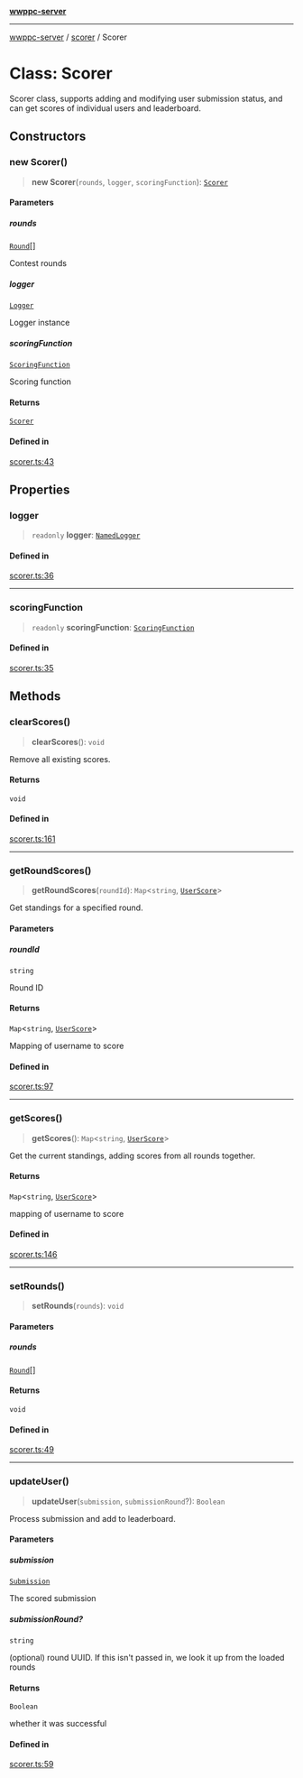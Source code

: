 [**wwppc-server**](../../README.md)

***

[wwppc-server](../../modules.md) / [scorer](../README.md) / Scorer

# Class: Scorer

Scorer class, supports adding and modifying user submission status, and can get scores of individual users and leaderboard.

## Constructors

### new Scorer()

> **new Scorer**(`rounds`, `logger`, `scoringFunction`): [`Scorer`](Scorer.md)

#### Parameters

##### rounds

[`Round`](../../database/type-aliases/Round.md)[]

Contest rounds

##### logger

[`Logger`](../../log/classes/Logger.md)

Logger instance

##### scoringFunction

[`ScoringFunction`](../type-aliases/ScoringFunction.md)

Scoring function

#### Returns

[`Scorer`](Scorer.md)

#### Defined in

[scorer.ts:43](https://github.com/WWPPC/WWPPC-server/blob/c08bb5874acf9739d5547370b47d1a65e80f6db4/src/scorer.ts#L43)

## Properties

### logger

> `readonly` **logger**: [`NamedLogger`](../../log/classes/NamedLogger.md)

#### Defined in

[scorer.ts:36](https://github.com/WWPPC/WWPPC-server/blob/c08bb5874acf9739d5547370b47d1a65e80f6db4/src/scorer.ts#L36)

***

### scoringFunction

> `readonly` **scoringFunction**: [`ScoringFunction`](../type-aliases/ScoringFunction.md)

#### Defined in

[scorer.ts:35](https://github.com/WWPPC/WWPPC-server/blob/c08bb5874acf9739d5547370b47d1a65e80f6db4/src/scorer.ts#L35)

## Methods

### clearScores()

> **clearScores**(): `void`

Remove all existing scores.

#### Returns

`void`

#### Defined in

[scorer.ts:161](https://github.com/WWPPC/WWPPC-server/blob/c08bb5874acf9739d5547370b47d1a65e80f6db4/src/scorer.ts#L161)

***

### getRoundScores()

> **getRoundScores**(`roundId`): `Map`\<`string`, [`UserScore`](../type-aliases/UserScore.md)\>

Get standings for a specified round.

#### Parameters

##### roundId

`string`

Round ID

#### Returns

`Map`\<`string`, [`UserScore`](../type-aliases/UserScore.md)\>

Mapping of username to score

#### Defined in

[scorer.ts:97](https://github.com/WWPPC/WWPPC-server/blob/c08bb5874acf9739d5547370b47d1a65e80f6db4/src/scorer.ts#L97)

***

### getScores()

> **getScores**(): `Map`\<`string`, [`UserScore`](../type-aliases/UserScore.md)\>

Get the current standings, adding scores from all rounds together.

#### Returns

`Map`\<`string`, [`UserScore`](../type-aliases/UserScore.md)\>

mapping of username to score

#### Defined in

[scorer.ts:146](https://github.com/WWPPC/WWPPC-server/blob/c08bb5874acf9739d5547370b47d1a65e80f6db4/src/scorer.ts#L146)

***

### setRounds()

> **setRounds**(`rounds`): `void`

#### Parameters

##### rounds

[`Round`](../../database/type-aliases/Round.md)[]

#### Returns

`void`

#### Defined in

[scorer.ts:49](https://github.com/WWPPC/WWPPC-server/blob/c08bb5874acf9739d5547370b47d1a65e80f6db4/src/scorer.ts#L49)

***

### updateUser()

> **updateUser**(`submission`, `submissionRound`?): `Boolean`

Process submission and add to leaderboard.

#### Parameters

##### submission

[`Submission`](../../database/type-aliases/Submission.md)

The scored submission

##### submissionRound?

`string`

(optional) round UUID. If this isn't passed in, we look it up from the loaded rounds

#### Returns

`Boolean`

whether it was successful

#### Defined in

[scorer.ts:59](https://github.com/WWPPC/WWPPC-server/blob/c08bb5874acf9739d5547370b47d1a65e80f6db4/src/scorer.ts#L59)
